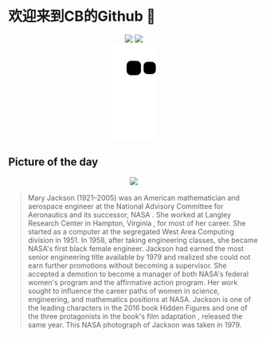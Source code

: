
# 欢迎来到CB的Github 👋

<div align="center">
  <img height="137px" src="https://github-readme-stats.vercel.app/api?username=SuperCB&show_icons=true&theme=radical" />
  <img height="137px" src="https://github-readme-stats.vercel.app/api/top-langs/?username=SuperCB&hide_title=true&hide_border=true&layout=compact&langs_count=6&text_color=000&icon_color=fff" />
</div>


<div align="center">
    <img src="./contribution-snake/github-contribution-grid-snake.svg" />
</div>



## Picture of the day
<div align="center">
  <img width=400px src="https://upload.wikimedia.org/wikipedia/commons/thumb/c/ce/Mary_Jackson_1979_Portrait_%28LRC-1979-B701_P-07085%29.jpg/525px-Mary_Jackson_1979_Portrait_%28LRC-1979-B701_P-07085%29.jpg" />
</div>

>Mary Jackson  (1921–2005) was an American mathematician and  aerospace engineer  at the  National Advisory Committee for Aeronautics  and its successor,  NASA . She worked at  Langley Research Center  in  Hampton, Virginia , for most of her career. She started as a  computer  at the segregated  West Area Computing division  in 1951. In 1958, after taking engineering classes, she became NASA's first black female engineer. Jackson had earned the most senior engineering title available by 1979 and realized she could not earn further promotions without becoming a supervisor. She accepted a demotion to become a manager of both NASA's federal women's program and the  affirmative action  program. Her work sought to influence the career paths of women in science, engineering, and mathematics positions at NASA. Jackson is one of the leading characters in the 2016 book  Hidden Figures  and one of the three protagonists in  the book's film adaptation , released the same year. This NASA photograph of Jackson was taken in 1979.


